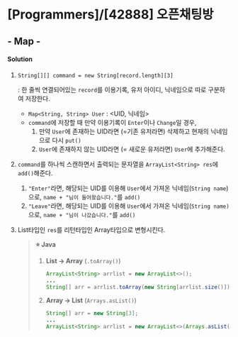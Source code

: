 # [Programmers]/[42888] 오픈채팅방

## - Map -

#### Solution

1. `String[][] command = new String[record.length][3]`

   : 한 줄씩 연결되어있는 `record`를 이용기록, 유저 아이디, 닉네임으로 따로 구분하여 저장한다.

   * `Map<String, String> User` : <UID, 닉네임>
   * `command`에 저장할 때 만약 이용기록이 `Enter`이나 `Change`일 경우,
     1. 만약 `User`에 존재하는 UID라면 (=기존 유저라면) 삭제하고 현재의 닉네임으로 다시 `put()`
     2. `User`에 존재하지 않는 UID라면 (= 새로운 유저라면) `User`에 추가해준다.

2. `command`를 하나씩 스캔하면서 출력되는 문자열을 `ArrayList<String> res`에 `add()`해준다.

   1. `"Enter"`라면, 해당되는 UID를 이용해 `User`에서 가져온 닉네임(`String name`)으로, `name + "님이 들어왔습니다."`를 `add()`
   2. `"Leave"`라면, 해당되는 UID를 이용해 `User`에서 가져온 닉네임(`String name)`으로, `name + "님이 나갔습니다."`를 `add()`

3. List타입인 `res`를 리턴타입인 Array타입으로 변형시킨다.

   > **:star: Java**
   >
   > 1. **List -> Array** (`.toArray()`)
   >
   >    ```java
   >    ArrayList<String> arrlist = new ArrayList<>();
   >    ...
   >    String[] arr = arrlist.toArray(new String[arrlist.size()]);
   >    ```
   >
   > 2. **Array -> List** (`Arrays.asList()`)
   >
   >    ```java
   >    String[] arr = new String[3];
   >    ...
   >    ArrayList<String> arrlist = new ArrayList<>(Arrays.asList(arr));
   >    ```
   >
   >    

